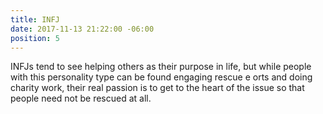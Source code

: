 ```yaml
---
title: INFJ
date: 2017-11-13 21:22:00 -06:00
position: 5
---
```


INFJs tend to see helping others as their purpose in life, but while people with this personality type can be found engaging rescue e orts and doing charity work, their real passion is to get to the heart of the issue so that people need not be rescued at all.